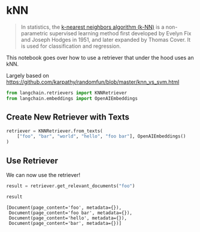 # kNN

>In statistics, the [k-nearest neighbors algorithm (k-NN)](https://en.wikipedia.org/wiki/K-nearest_neighbors_algorithm) is a non-parametric supervised learning method first developed by Evelyn Fix and Joseph Hodges in 1951, and later expanded by Thomas Cover. It is used for classification and regression.

This notebook goes over how to use a retriever that under the hood uses an kNN.

Largely based on https://github.com/karpathy/randomfun/blob/master/knn_vs_svm.html


```python
from langchain.retrievers import KNNRetriever
from langchain.embeddings import OpenAIEmbeddings
```

## Create New Retriever with Texts


```python
retriever = KNNRetriever.from_texts(
    ["foo", "bar", "world", "hello", "foo bar"], OpenAIEmbeddings()
)
```

## Use Retriever

We can now use the retriever!


```python
result = retriever.get_relevant_documents("foo")
```


```python
result
```




    [Document(page_content='foo', metadata={}),
     Document(page_content='foo bar', metadata={}),
     Document(page_content='hello', metadata={}),
     Document(page_content='bar', metadata={})]


